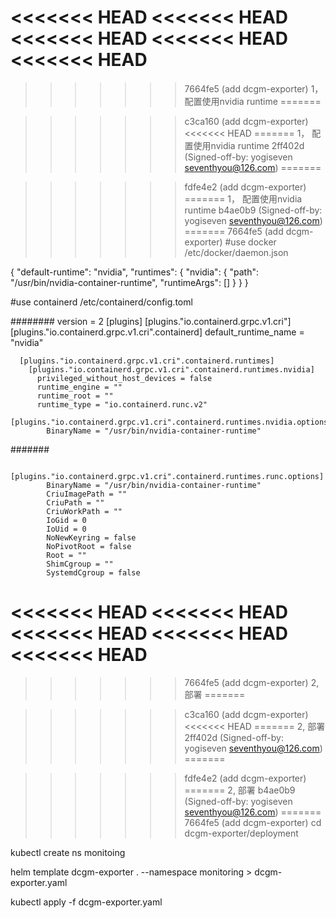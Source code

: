 
<<<<<<< HEAD
<<<<<<< HEAD
<<<<<<< HEAD
<<<<<<< HEAD
<<<<<<< HEAD
=======
>>>>>>> 7664fe5 (add dcgm-exporter)
1， 配置使用nvidia runtime
=======

>>>>>>> c3ca160 (add dcgm-exporter)
<<<<<<< HEAD
=======
1， 配置使用nvidia runtime
>>>>>>> 2ff402d (Signed-off-by: yogiseven <seventhyou@126.com>)
=======

>>>>>>> fdfe4e2 (add dcgm-exporter)
=======
1， 配置使用nvidia runtime
>>>>>>> b4ae0b9 (Signed-off-by: yogiseven <seventhyou@126.com>)
=======
>>>>>>> 7664fe5 (add dcgm-exporter)
#use docker
/etc/docker/daemon.json


{
    "default-runtime": "nvidia",
    "runtimes": {
        "nvidia": {
            "path": "/usr/bin/nvidia-container-runtime",
            "runtimeArgs": []
        }
    }
}


#use  containerd
/etc/containerd/config.toml

########
version = 2
[plugins]
  [plugins."io.containerd.grpc.v1.cri"]
    [plugins."io.containerd.grpc.v1.cri".containerd]
      default_runtime_name = "nvidia"

      [plugins."io.containerd.grpc.v1.cri".containerd.runtimes]
        [plugins."io.containerd.grpc.v1.cri".containerd.runtimes.nvidia]
          privileged_without_host_devices = false
          runtime_engine = ""
          runtime_root = ""
          runtime_type = "io.containerd.runc.v2"
          [plugins."io.containerd.grpc.v1.cri".containerd.runtimes.nvidia.options]
            BinaryName = "/usr/bin/nvidia-container-runtime"
#######

          [plugins."io.containerd.grpc.v1.cri".containerd.runtimes.runc.options]
            BinaryName = "/usr/bin/nvidia-container-runtime"
            CriuImagePath = ""
            CriuPath = ""
            CriuWorkPath = ""
            IoGid = 0
            IoUid = 0
            NoNewKeyring = false
            NoPivotRoot = false
            Root = ""
            ShimCgroup = ""
            SystemdCgroup = false

<<<<<<< HEAD
<<<<<<< HEAD
<<<<<<< HEAD
<<<<<<< HEAD
<<<<<<< HEAD
=======
>>>>>>> 7664fe5 (add dcgm-exporter)
2, 部署
=======

>>>>>>> c3ca160 (add dcgm-exporter)
<<<<<<< HEAD
=======
2, 部署
>>>>>>> 2ff402d (Signed-off-by: yogiseven <seventhyou@126.com>)
=======

>>>>>>> fdfe4e2 (add dcgm-exporter)
=======
2, 部署
>>>>>>> b4ae0b9 (Signed-off-by: yogiseven <seventhyou@126.com>)
=======
>>>>>>> 7664fe5 (add dcgm-exporter)
cd  dcgm-exporter/deployment

kubectl create ns monitoing

helm template dcgm-exporter . --namespace monitoring > dcgm-exporter.yaml

kubectl apply -f  dcgm-exporter.yaml




